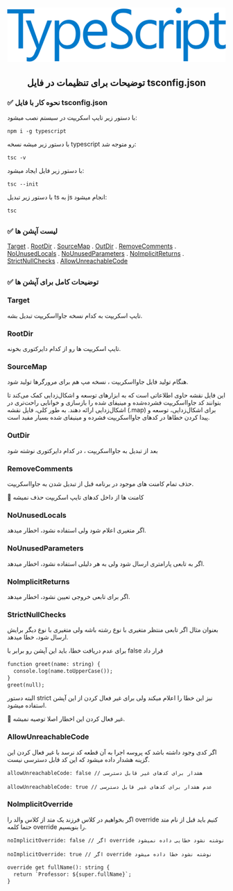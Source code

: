 <h1 align="center">
  <a href="https://ui.dev">
    <img
      src="img/typescript-icon.png"
      alt="TypeScript" width="600" />
  </a>
</h1>
<h2 align="center">توضیحات برای تنظیمات در فایل tsconfig.json</h2>


### ✅ نحوه کار با فایل tsconfig.json
 با دستور زیر تایپ اسکریپت در سیستم نصب میشود: 
```shell
npm i -g typescript
```

 با دستور زیر میشه نسخه typescript رو متوجه شد: 
```shell
tsc -v
```
 با دستور زیر فایل ایجاد میشود: 
```shell
tsc --init
```
 با دستور زیر تبدیل ts به js انجام میشود: 
```shell
tsc
```

##

### ✅ لیست آپشن ها
[Target](https://github.com/golismero96/TypeScript#target) . [RootDir](https://github.com/golismero96/TypeScript#rootdir) . [SourceMap](https://github.com/golismero96/TypeScript#sourcemap) . [OutDir](https://github.com/golismero96/TypeScript#outdir) . [RemoveComments](https://github.com/golismero96/TypeScript#removecomments) . [NoUnusedLocals](https://github.com/golismero96/TypeScript#nounusedlocals) . [NoUnusedParameters](https://github.com/golismero96/TypeScript#nounusedparameters) . [NoImplicitReturns](https://github.com/golismero96/TypeScript#noimplicitreturns) . [StrictNullChecks](https://github.com/golismero96/TypeScript#strictnullchecks) . [AllowUnreachableCode](https://github.com/golismero96/TypeScript#allowUnreachableCode)
##

### ✅ توضیحات کامل برای آپشن ها

### Target
تایپ اسکریپت به کدام نسخه جاوااسکریپت تبدیل بشه.

### RootDir
تایپ اسکریپت ها رو از کدام دایرکتوری بخونه.

### SourceMap
هنگام تولید فایل جاوااسکریپت ، نسخه مپ هم برای مرورگرها تولید شود.

این فایل نقشه حاوی اطلاعاتی است که به ابزارهای توسعه و اشکال‌زدایی کمک می‌کند تا بتوانند کد جاوااسکریپت فشرده‌شده و مینیفای شده را بازسازی و خوانایی راحت‌تری در اشکال‌زدایی ارائه دهند.
به طور کلی، فایل نقشه (.map) برای اشکال‌زدایی، توسعه و پیدا کردن خطاها در کدهای جاوااسکریپت فشرده و مینیفای شده بسیار مفید است.

### OutDir
بعد از تبدیل به جاوااسکریپت ، در کدام دایرکتوری نوشته شود

### RemoveComments
حذف تمام کامنت های موجود در برنامه قبل از تبدیل شدن به جاوااسکریپت.

💢 کامنت ها از داخل کدهای تایپ اسکریپت حذف نمیشه

### NoUnusedLocals
اگر متغیری اعلام شود ولی استفاده نشود، اخطار میدهد.

### NoUnusedParameters
اگر به تابعی پارامتری ارسال شود ولی به هر دلیلی استفاده نشود، اخطار میدهد.

### NoImplicitReturns
اگر برای تابعی خروجی تعیین نشود، اخطار میدهد.


### StrictNullChecks
بعنوان مثال اگر تابعی منتظر متغیری با نوع رشته باشه ولی متغیری با نوع دیگر برایش ارسال شود، خطا میدهد.

برای عدم دریافت خطا، باید این آپشن رو برابر با false قرار داد
```shell
function greet(name: string) {
  console.log(name.toUpperCase());
}
greet(null);
```
البته دستور strict نیز این خطا را اعلام میکند ولی برای غیر فعال کردن از این آپشن استفاده میشود.

💢 غیر فعال کردن این اخطار اصلا توصیه نمیشه.



### AllowUnreachableCode
اگر کدی وجود داشته باشد که پروسه اجرا به آن قطعه کد نرسد با غیر فعال کردن این گزینه هشدار داده میشود که این کد قابل دسترسی نیست.
```shell
allowUnreachableCode: false // هشدار برای کدهای غیر قابل دسترسی 

allowUnreachableCode: true // عدم هشدار برای کدهای غیر قابل دسترسی
```

### NoImplicitOverride
اگر بخواهیم در کلاس فرزند یک متد از کلاس والد را override کنیم باید قبل از نام متد حتما کلمه override را بنویسیم.
```shell
noImplicitOverride: false // اگر override نوشته نشود خطایی داده نمیشود

noImplicitOverride: true // اگر override نوشته نشود خطا داده میشود
```
```shell
override get fullName(): string {
  return `Professor: ${super.fullName}`;
}
```